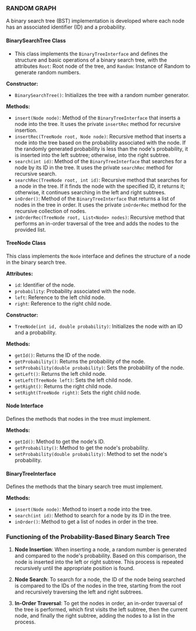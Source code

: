 ### RANDOM GRAPH
A binary search tree (BST) implementation is developed where each node has an associated identifier (ID) and a probability.

#### BinarySearchTree Class
- This class implements the `BinaryTreeInterface` and defines the structure and basic operations of a binary search tree, with the attributes `Root`: Root node of the tree, and `Random`: Instance of Random to generate random numbers.

**Constructor:**
- `BinarySearchTree()`: Initializes the tree with a random number generator.

**Methods:**
- `insert(Node node)`: Method of the `BinaryTreeInterface` that inserts a node into the tree. It uses the private `insertRec` method for recursive insertion.
- `insertRec(TreeNode root, Node node)`: Recursive method that inserts a node into the tree based on the probability associated with the node. If the randomly generated probability is less than the node's probability, it is inserted into the left subtree; otherwise, into the right subtree.
- `search(int id)`: Method of the `BinaryTreeInterface` that searches for a node by its ID in the tree. It uses the private `searchRec` method for recursive search.
- `searchRec(TreeNode root, int id)`: Recursive method that searches for a node in the tree. If it finds the node with the specified ID, it returns it; otherwise, it continues searching in the left and right subtrees.
- `inOrder()`: Method of the `BinaryTreeInterface` that returns a list of nodes in the tree in order. It uses the private `inOrderRec` method for the recursive collection of nodes.
- `inOrderRec(TreeNode root, List<Node> nodes)`: Recursive method that performs an in-order traversal of the tree and adds the nodes to the provided list.

#### TreeNode Class
This class implements the `Node` interface and defines the structure of a node in the binary search tree.

**Attributes:**
- `id`: Identifier of the node.
- `probability`: Probability associated with the node.
- `left`: Reference to the left child node.
- `right`: Reference to the right child node.

**Constructor:**
- `TreeNode(int id, double probability)`: Initializes the node with an ID and a probability.

**Methods:**
- `getId()`: Returns the ID of the node.
- `getProbability()`: Returns the probability of the node.
- `setProbability(double probability)`: Sets the probability of the node.
- `getLeft()`: Returns the left child node.
- `setLeft(TreeNode left)`: Sets the left child node.
- `getRight()`: Returns the right child node.
- `setRight(TreeNode right)`: Sets the right child node.

#### Node Interface
Defines the methods that nodes in the tree must implement.

**Methods:**
- `getId()`: Method to get the node's ID.
- `getProbability()`: Method to get the node's probability.
- `setProbability(double probability)`: Method to set the node's probability.

#### BinaryTreeInterface
Defines the methods that the binary search tree must implement.

**Methods:**
- `insert(Node node)`: Method to insert a node into the tree.
- `search(int id)`: Method to search for a node by its ID in the tree.
- `inOrder()`: Method to get a list of nodes in order in the tree.

### Functioning of the Probability-Based Binary Search Tree

1. **Node Insertion**: When inserting a node, a random number is generated and compared to the node's probability. Based on this comparison, the node is inserted into the left or right subtree. This process is repeated recursively until the appropriate position is found.
   
2. **Node Search**: To search for a node, the ID of the node being searched is compared to the IDs of the nodes in the tree, starting from the root and recursively traversing the left and right subtrees.
   
3. **In-Order Traversal**: To get the nodes in order, an in-order traversal of the tree is performed, which first visits the left subtree, then the current node, and finally the right subtree, adding the nodes to a list in the process.

